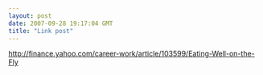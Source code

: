 ```yaml
---
layout: post
date: 2007-09-28 19:17:04 GMT
title: "Link post"
---
```

<http://finance.yahoo.com/career-work/article/103599/Eating-Well-on-the-Fly>

